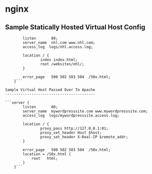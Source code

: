 nginx
=====

Sample Statically Hosted Virtual Host Config
--------------------------------------------

```    server {
        listen       80;
        server_name  nhl.com www.nhl.com;
        access_log  logs/nhl.access.log;

        location / {
                index index.html;
                root /websites/nhl/;
        }

        error_page   500 502 503 504  /50x.html;
    }```

Sample Virtual Host Passed Over To Apache
-----------------------------------------

```server {
        listen       80;
        server_name  mywordpresssite.com www.mywordpresssite.com;
        access_log  logs/mywordpresssite.access.log;

        location / {
                proxy_pass http://127.0.0.1:81;
                proxy_set_header Host $host;
                proxy_set_header X-Real-IP $remote_addr;
        }

        error_page   500 502 503 504  /50x.html;
        location = /50x.html {
            root   html;
        }
    }```
